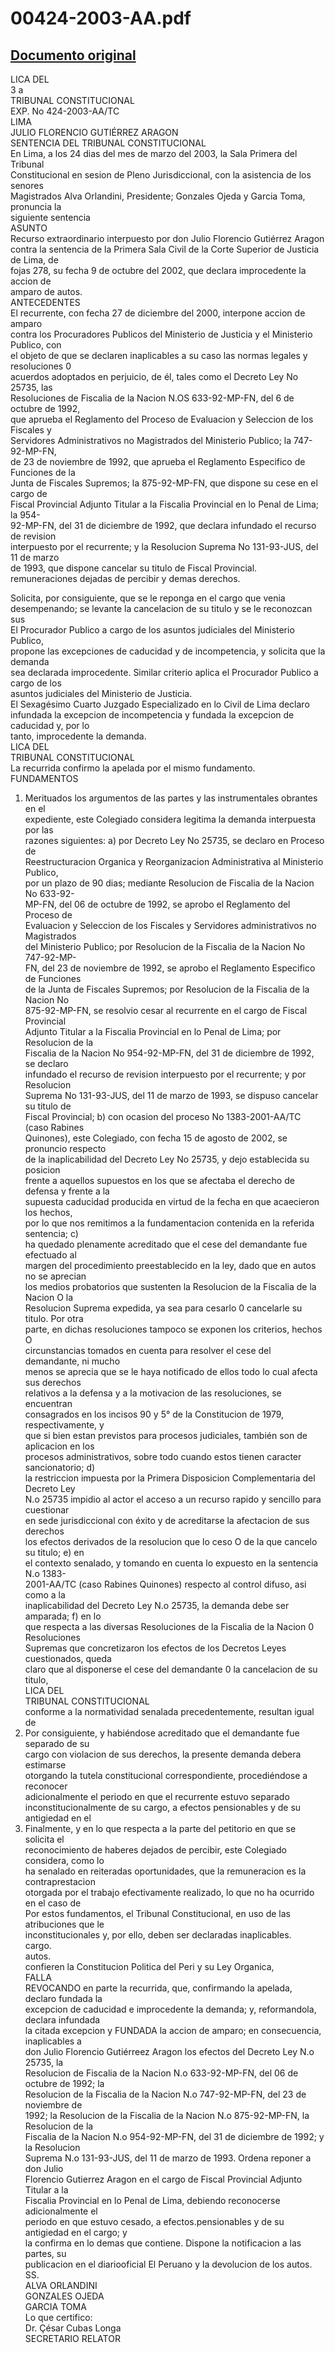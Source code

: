 
00424-2003-AA.pdf
=================
  
[Documento original](https://tc.gob.pe/jurisprudencia/2003/00424-2003-AA.pdf)  
---  
LICA DEL  
3 a  
TRIBUNAL CONSTITUCIONAL  
EXP. No 424-2003-AA/TC  
LIMA  
JULIO FLORENCIO GUTIÉRREZ ARAGON  
SENTENCIA DEL TRIBUNAL CONSTITUCIONAL  
En Lima, a los 24 dias del mes de marzo del 2003, la Sala Primera del Tribunal  
Constitucional en sesion de Pleno Jurisdiccional, con la asistencia de los senores  
Magistrados Alva Orlandini, Presidente; Gonzales Ojeda y Garcia Toma, pronuncia la  
siguiente sentencia  
ASUNTO  
Recurso extraordinario interpuesto por don Julio Florencio Gutiérrez Aragon  
contra la sentencia de la Primera Sala Civil de la Corte Superior de Justicia de Lima, de  
fojas 278, su fecha 9 de octubre del 2002, que declara improcedente la accion de  
amparo de autos.  
ANTECEDENTES  
El recurrente, con fecha 27 de diciembre del 2000, interpone accion de amparo  
contra los Procuradores Publicos del Ministerio de Justicia y el Ministerio Publico, con  
el objeto de que se declaren inaplicables a su caso las normas legales y resoluciones 0  
acuerdos adoptados en perjuicio, de él, tales como el Decreto Ley No 25735, las  
Resoluciones de Fiscalia de la Nacion N.OS 633-92-MP-FN, del 6 de octubre de 1992,  
que aprueba el Reglamento del Proceso de Evaluacion y Seleccion de los Fiscales y  
Servidores Administrativos no Magistrados del Ministerio Publico; la 747-92-MP-FN,  
de 23 de noviembre de 1992, que aprueba el Reglamento Especifico de Funciones de la  
Junta de Fiscales Supremos; la 875-92-MP-FN, que dispone su cese en el cargo de  
Fiscal Provincial Adjunto Titular a la Fiscalia Provincial en lo Penal de Lima; la 954-  
92-MP-FN, del 31 de diciembre de 1992, que declara infundado el recurso de revision  
interpuesto por el recurrente; y la Resolucion Suprema No 131-93-JUS, del 11 de marzo  
de 1993, que dispone cancelar su titulo de Fiscal Provincial.  
remuneraciones dejadas de percibir y demas derechos.  
  
Solicita, por consiguiente, que se le reponga en el cargo que venia  
desempenando; se levante la cancelacion de su titulo y se le reconozcan sus  
El Procurador Publico a cargo de los asuntos judiciales del Ministerio Publico,  
propone las excepciones de caducidad y de incompetencia, y solicita que la demanda  
sea declarada improcedente. Similar criterio aplica el Procurador Publico a cargo de los  
asuntos judiciales del Ministerio de Justicia.  
El Sexagésimo Cuarto Juzgado Especializado en lo Civil de Lima declaro  
infundada la excepcion de incompetencia y fundada la excepcion de caducidad y, por lo  
tanto, improcedente la demanda.  
LICA DEL  
TRIBUNAL CONSTITUCIONAL  
La recurrida confirmo la apelada por el mismo fundamento.  
FUNDAMENTOS  
1. Merituados los argumentos de las partes y las instrumentales obrantes en el  
expediente, este Colegiado considera legitima la demanda interpuesta por las  
razones siguientes: a) por Decreto Ley No 25735, se declaro en Proceso de  
Reestructuracion Organica y Reorganizacion Administrativa al Ministerio Publico,  
por un plazo de 90 dias; mediante Resolucion de Fiscalia de la Nacion No 633-92-  
MP-FN, del 06 de octubre de 1992, se aprobo el Reglamento del Proceso de  
Evaluacion y Seleccion de los Fiscales y Servidores administrativos no Magistrados  
del Ministerio Publico; por Resolucion de la Fiscalia de la Nacion No 747-92-MP-  
FN, del 23 de noviembre de 1992, se aprobo el Reglamento Especifico de Funciones  
de la Junta de Fiscales Supremos; por Resolucion de la Fiscalia de la Nacion No  
875-92-MP-FN, se resolvio cesar al recurrente en el cargo de Fiscal Provincial  
Adjunto Titular a la Fiscalia Provincial en lo Penal de Lima; por Resolucion de la  
Fiscalia de la Nacion No 954-92-MP-FN, del 31 de diciembre de 1992, se declaro  
infundado el recurso de revision interpuesto por el recurrente; y por Resolucion  
Suprema No 131-93-JUS, del 11 de marzo de 1993, se dispuso cancelar su titulo de  
Fiscal Provincial; b) con ocasion del proceso No 1383-2001-AA/TC (caso Rabines  
Quinones), este Colegiado, con fecha 15 de agosto de 2002, se pronuncio respecto  
de la inaplicabilidad del Decreto Ley No 25735, y dejo establecida su posicion  
frente a aquellos supuestos en los que se afectaba el derecho de defensa y frente a la  
supuesta caducidad producida en virtud de la fecha en que acaecieron los hechos,  
por lo que nos remitimos a la fundamentacion contenida en la referida sentencia; c)  
ha quedado plenamente acreditado que el cese del demandante fue efectuado al  
margen del procedimiento preestablecido en la ley, dado que en autos no se aprecian  
los medios probatorios que sustenten la Resolucion de la Fiscalia de la Nacion O la  
Resolucion Suprema expedida, ya sea para cesarlo 0 cancelarle su titulo. Por otra  
parte, en dichas resoluciones tampoco se exponen los criterios, hechos O  
circunstancias tomados en cuenta para resolver el cese del demandante, ni mucho  
menos se aprecia que se le haya notificado de ellos todo lo cual afecta sus derechos  
relativos a la defensa y a la motivacion de las resoluciones, se encuentran  
consagrados en los incisos 90 y 5° de la Constitucion de 1979, respectivamente, y  
que si bien estan previstos para procesos judiciales, también son de aplicacion en los  
procesos administrativos, sobre todo cuando estos tienen caracter sancionatorio; d)  
la restriccion impuesta por la Primera Disposicion Complementaria del Decreto Ley  
N.o 25735 impidio al actor el acceso a un recurso rapido y sencillo para cuestionar  
en sede jurisdiccional con éxito y de acreditarse la afectacion de sus derechos  
los efectos derivados de la resolucion que lo ceso O de la que cancelo su titulo; e) en  
el contexto senalado, y tomando en cuenta lo expuesto en la sentencia N.o 1383-  
2001-AA/TC (caso Rabines Quinones) respecto al control difuso, asi como a la  
inaplicabilidad del Decreto Ley N.o 25735, la demanda debe ser amparada; f) en lo  
que respecta a las diversas Resoluciones de la Fiscalia de la Nacion 0 Resoluciones  
Supremas que concretizaron los efectos de los Decretos Leyes cuestionados, queda  
claro que al disponerse el cese del demandante 0 la cancelacion de su titulo,  
LICA DEL  
TRIBUNAL CONSTITUCIONAL  
conforme a la normatividad senalada precedentemente, resultan igual de  
2. Por consiguiente, y habiéndose acreditado que el demandante fue separado de su  
cargo con violacion de sus derechos, la presente demanda debera estimarse  
otorgando la tutela constitucional correspondiente, procediéndose a reconocer  
adicionalmente el periodo en que el recurrente estuvo separado  
inconstitucionalmente de su cargo, a efectos pensionables y de su antigiedad en el  
3. Finalmente, y en lo que respecta a la parte del petitorio en que se solicita el  
reconocimiento de haberes dejados de percibir, este Colegiado considera, como lo  
ha senalado en reiteradas oportunidades, que la remuneracion es la contraprestacion  
otorgada por el trabajo efectivamente realizado, lo que no ha ocurrido en el caso de  
Por estos fundamentos, el Tribunal Constitucional, en uso de las atribuciones que le  
inconstitucionales y, por ello, deben ser declaradas inaplicables.  
cargo.  
autos.  
confieren la Constitucion Politica del Peri y su Ley Organica,  
FALLA  
REVOCANDO en parte la recurrida, que, confirmando la apelada, declaro fundada la  
excepcion de caducidad e improcedente la demanda; y, reformandola, declara infundada  
la citada excepcion y FUNDADA la accion de amparo; en consecuencia, inaplicables a  
don Julio Florencio Gutiérreez Aragon los efectos del Decreto Ley N.o 25735, la  
Resolucion de Fiscalia de la Nacion N.o 633-92-MP-FN, del 06 de octubre de 1992; la  
Resolucion de la Fiscalia de la Nacion N.o 747-92-MP-FN, del 23 de noviembre de  
1992; la Resolucion de la Fiscalia de la Nacion N.o 875-92-MP-FN, la Resolucion de la  
Fiscalia de la Nacion N.o 954-92-MP-FN, del 31 de diciembre de 1992; y la Resolucion  
Suprema N.o 131-93-JUS, del 11 de marzo de 1993. Ordena reponer a don Julio  
Florencio Gutierrez Aragon en el cargo de Fiscal Provincial Adjunto Titular a la  
Fiscalia Provincial en lo Penal de Lima, debiendo reconocerse adicionalmente el  
periodo en que estuvo cesado, a efectos.pensionables y de su antigiedad en el cargo; y  
la confirma en lo demas que contiene. Dispone la notificacion a las partes, su  
publicacion en el diariooficial El Peruano y la devolucion de los autos.  
SS.  
ALVA ORLANDINI  
GONZALES OJEDA  
GARCIA TOMA  
Lo que certifico:  
Dr. Çésar Cubas Longa  
SECRETARIO RELATOR